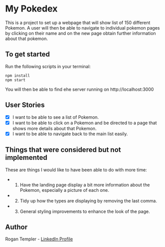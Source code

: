 # My Pokedex
This is a project to set up a webpage that will show list of 150 different Pokemon.  A user will then be able to navigate to individual pokemon pages by clicking on their name and on the new page obtain further information about that pokemon.

## To get started

Run the following scripts in your terminal:

```
npm install
npm start
```

You will then be able to find ehe server running on http://localhost:3000

## User Stories
- [x] I want to be able to see a list of Pokemon.
- [x] I want to be able to click on a Pokemon and be directed to a page that shows more details about that Pokemon.
- [x] I want to be able to navigate back to the main list easily.

## Things that were considered but not implemented
These are things I would like to have been able to do with more time:
- 1. Have the landing page display a bit more information about the Pokemon, especially a picture of each one.
- 2. Tidy up how the types are displaying by removing the last comma.
- 3. General styling improvements to enhance the look of the page.

## Author
Rogan Templer - [LinkedIn Profile](https://www.linkedin.com/in/rogan-templer-327158167/)